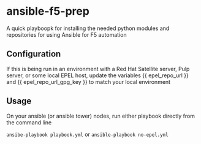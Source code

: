 # ansible-f5-prep
A quick playboopk for installing the needed python modules and repositories for using Ansible for F5 automation

## Configuration
If this is being run in an environment with a Red Hat Satellite server, Pulp server, or some local EPEL host, update the variables {{ epel_repo_url }} and {{ epel_repo_url_gpg_key }} to match your local environment

## Usage
On your ansible (or ansible tower) nodes, run either playbook directly from the command line

`ansibe-playbook playbook.yml`
or
`ansible-playbook no-epel.yml`
